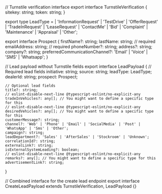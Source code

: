 // Turnstile verification interface
export interface TurnstileVerification {
sitekey: string;
token: string;
}

export type LeadType =
| 'InformationRequest'
| 'TestDrive'
| 'OfferRequest'
| 'TradeInRequest'
| 'LeaseRequest'
| 'ContactMe'
| 'Bid'
| 'Complaint'
| 'Maintenance'
| 'Appraisal'
| 'Other';

export interface Prospect {
firstName?: string;
lastName: string; // required
emailAddress: string; // required
phoneNumber?: string;
address?: string;
company?: string;
preferredCommunicationChannel?: 'Email' | 'Voice' | 'SMS' | 'Whatsapp';
}

// Lead payload without Turnstile fields
export interface LeadPayload {
// Required lead fields
initiative: string;
source: string;
leadType: LeadType;
dealerId: string;
prospect: Prospect;

    // Optional lead fields
    title?: string;
    // eslint-disable-next-line @typescript-eslint/no-explicit-any
    tradeInVehicles?: any[]; // You might want to define a specific type for this
    // eslint-disable-next-line @typescript-eslint/no-explicit-any
    desiredVehicles?: any[]; // You might want to define a specific type for this
    customerMessage?: string;
    channel?: 'Web' | 'Phone' | 'Email' | 'SocialMedia' | 'Post' | 'WhatsApp' | 'Sms' | 'Other';
    campaign?: string;
    leadDepartment?: 'Sales' | 'AfterSales' | 'Stockroom' | 'Unknown';
    correlationId?: string;
    externalLink?: string;
    isExternalSystemLeading?: boolean;
    // eslint-disable-next-line @typescript-eslint/no-explicit-any
    remarks?: any[]; // You might want to define a specific type for this
    advertisementLink?: string;

}

// Combined interface for the create lead endpoint
export interface CreateLeadPayload extends TurnstileVerification, LeadPayload {}
